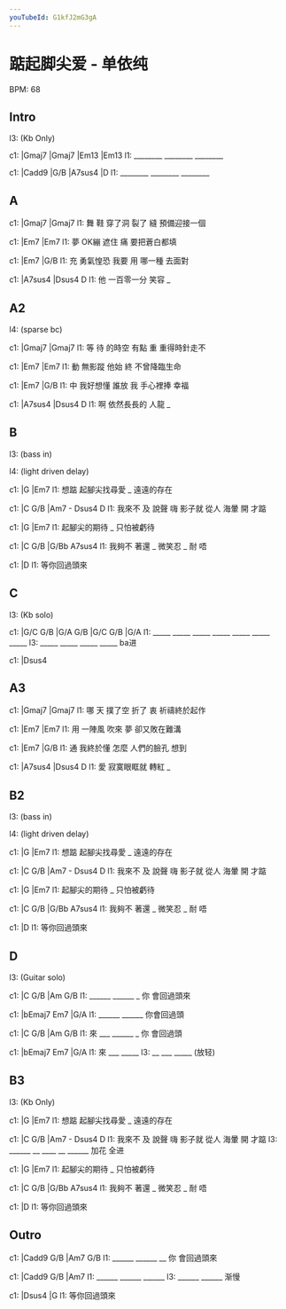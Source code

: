 ```yaml
---
youTubeId: G1kfJ2mG3gA
---
```


# 踮起脚尖爱 - 单依纯

BPM: 68

## Intro

l3: (Kb Only)

c1: |Gmaj7   |Gmaj7   |Em13    |Em13
l1:  ________ ________ ________

c1: |Cadd9   |G/B     |A7sus4  |D
l1:  ________ ________ ________

## A

c1:   |Gmaj7          |Gmaj7
l1: 舞 鞋 穿了洞  裂了 縫 預備迎接一個

c1: |Em7         |Em7
l1:  夢 OK繃 遮住 痛 要把蒼白都填

c1: |Em7             |G/B
l1:  充 勇氣惶恐 我要 用 哪一種 去面對

c1: |A7sus4       |Dsus4  D
l1:  他 一百零一分 笑容  _

## A2

l4: (sparse bc)

c1:   |Gmaj7          |Gmaj7
l1: 等 待 的時空  有點 重 重得時針走不

c1: |Em7           |Em7
l1:  動 無影蹤 他始 終 不曾降臨生命

c1: |Em7             |G/B
l1:  中 我好想懂 誰放 我 手心裡捧 幸福

c1: |A7sus4       |Dsus4  D
l1:  啊 依然長長的 人龍  _

## B

l3: (bass in)

l4: (light driven delay)

c1:     |G             |Em7
l1: 想踮 起腳尖找尋愛 _ 遠遠的存在

c1:       |C       G/B       |Am7  -    Dsus4 D
l1: 我來不 及 說聲 嗨  影子就 從人 海暈 開    才踮

c1: |G             |Em7
l1:  起腳尖的期待 _ 只怕被虧待

c1:       |C      G/B     |G/Bb A7sus4
l1: 我夠不 著還 _ 微笑忍 _ 耐         唔

c1: |D
l1:    等你回過頭來

## C

l3: (Kb solo)

c1: |G/C   G/B  |G/A   G/B  |G/C   G/B  |G/A
l1:  _____ _____ _____ _____ _____ _____ _____
l3:  _____ _____ _____ _____ ba进

c1: |Dsus4

## A3

c1:   |Gmaj7          |Gmaj7
l1: 哪 天 撲了空  折了 衷 祈禱終於起作

c1: |Em7           |Em7
l1:  用 一陣風 吹來 夢 卻又敗在難溝

c1: |Em7             |G/B
l1:  通 我終於懂 怎麼 人們的臉孔 想到

c1: |A7sus4       |Dsus4  D
l1:  愛 寂寞眼眶就 轉紅  _

## B2

l3: (bass in)

l4: (light driven delay)

c1:     |G             |Em7
l1: 想踮 起腳尖找尋愛 _ 遠遠的存在

c1:       |C       G/B       |Am7  -    Dsus4 D
l1: 我來不 及 說聲 嗨  影子就 從人 海暈 開    才踮

c1: |G             |Em7
l1:  起腳尖的期待 _ 只怕被虧待

c1:       |C      G/B     |G/Bb A7sus4
l1: 我夠不 著還 _ 微笑忍 _ 耐         唔

c1: |D
l1:    等你回過頭來

## D

l3: (Guitar solo)

c1: |C      G/B   |Am   G/B
l1:  ______ ______ _ 你 會回過頭來

c1: |bEmaj7 Em7   |G/A
l1:  ______ ______    你會回過頭

c1: |C      G/B   |Am   G/B
l1:  來 ___ ______ _ 你 會回過頭

c1: |bEmaj7 Em7   |G/A
l1:  來 ___ _____
l3:  __ ___ _____  (放轻)



## B3

l3: (Kb Only)

c1:     |G             |Em7
l1: 想踮 起腳尖找尋愛 _ 遠遠的存在

c1:       |C       G/B       |Am7  -    Dsus4 D
l1: 我來不 及 說聲 嗨  影子就 從人 海暈 開    才踮
l3: ______ __ ____ __  ______ 加花 全进

c1: |G             |Em7
l1:  起腳尖的期待 _ 只怕被虧待

c1:       |C      G/B     |G/Bb A7sus4
l1: 我夠不 著還 _ 微笑忍 _ 耐         唔

c1: |D
l1:    等你回過頭來

## Outro

c1: |Cadd9  G/B   |Am7   G/B
l1:  ______ ______ __ 你 會回過頭來

c1: |Cadd9  G/B   |Am7
l1:  ______ ______ ______
l3:  ______ ______ 渐慢

c1: |Dsus4         |G
l1:    等你回過頭來
